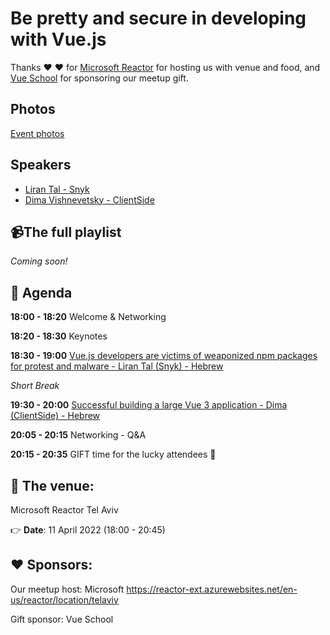 
# Be pretty and secure in developing with Vue.js

Thanks ❤️ ❤️ for [Microsoft Reactor](https://reactor-ext.azurewebsites.net/en-us/reactor/location/telaviv) for hosting us with venue and food, and [Vue School](https://vueschool.io) for sponsoring our meetup gift.

## Photos

[Event photos](https://photos.google.com/share/AF1QipM79ataeWjaiCWe-3XCSY-B-4DD5SvpBvSEkDNojKOh9AEyCgvCBczpLCi5yLh5Uw?pli=1&key=Ulc0N2x5Q0Ezb1lsR01WQVltV0RVaUVxaGxmVjRR)

## Speakers

* [Liran Tal - Snyk](https://il.linkedin.com/in/talliran)
* [Dima Vishnevetsky - ClientSide](https://il.linkedin.com/in/dimshik100)

## 📹The full playlist

*Coming soon!*

## 📆 Agenda

**18:00 - 18:20** Welcome & Networking

**18:20 - 18:30** Keynotes

**18:30 - 19:00** [Vue.js developers are victims of weaponized npm packages for protest and malware - Liran Tal (Snyk) - Hebrew](https://bit.ly/lirantal-fb1)

_Short Break_

**19:30 - 20:00** [Successful building a large Vue 3 application - Dima (ClientSide) - Hebrew](https://slides.com/dimshik/successfully-building-a-large-vuejs-3-app)

**20:05 - 20:15** Networking - Q&A

**20:15 - 20:35** GIFT time for the lucky attendees 🎁

## 🏢 The venue:

Microsoft Reactor
Tel Aviv

👉 **Date**: 11 April 2022 (18:00 - 20:45)

## ❤️ Sponsors:

Our meetup host: Microsoft
https://reactor-ext.azurewebsites.net/en-us/reactor/location/telaviv

Gift sponsor: Vue School
